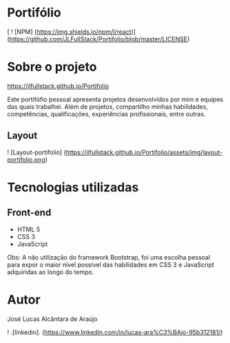 # Portifólio
[ ! [NPM] (https://img.shields.io/npm/l/react)] (https://github.com/JLFullStack/Portifolio/blob/master/LICENSE)

# Sobre o projeto

https://jlfullstack.github.io/Portifolio

Este portifófio pessoal apresenta projetos desenvolvidos por mim e equipes das quais trabalhei. Além de projetos, compartilho minhas habilidades, competências, qualificações, experiências profissionais, entre outras.

## Layout
! [Layout-portifolio] (https://jlfullstack.github.io/Portifolio/assets/img/layout-portifolio.png)

# Tecnologias utilizadas
## Front-end
- HTML 5
- CSS 3
- JavaScript

Obs: A não utilização do framework Bootstrap, foi uma escolha pessoal para expor o maior nível possível das habilidades em CSS 3 e JavaScript adquiridas ao longo do tempo.        

# Autor
José Lucas Alcântara de Araújo

! .[linkedin]. (https://www.linkedin.com/in/lucas-ara%C3%BAjo-95b312181/)
